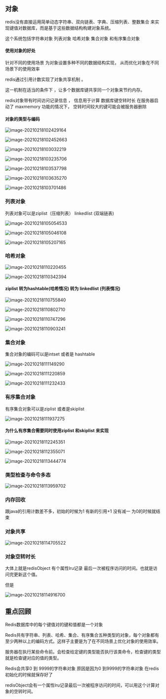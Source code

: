 ## 对象

redis没有直接运用简单动态字符串、双向链表、字典、压缩列表、整数集合  来实现键值对数据库，而是基于这些数据结构构建对象系统。

这个系统包括字符串对象 列表对象 哈希对象 集合对象 和有序集合对象

#### 使用对象的好处

针对不同的使用场景  为对象设置多种不同的数据结构实现， 从而优化对象在不同场景下的使用效率

redis通过引用计数实现了对象共享机制 。

这一机制在适当的条件下 ，让多个数据库键共享同一个对象来节约内存。

redis对象带有时间访问记录信息 ， 信息用于计算 数据库键空转时长  在服务器启动了 maxmemory 功能的情况下， 空转时间较大的键可能会被服务器删除

#### 对象的类型与编码

![image-20210218102429164](assets/image-20210218102429164.png)



![image-20210218102452663](assets/image-20210218102452663.png)

![image-20210218103032219](assets/image-20210218103032219.png)

![image-20210218103235706](assets/image-20210218103235706.png)

![image-20210218103537798](assets/image-20210218103537798.png)

![image-20210218103635270](assets/image-20210218103635270.png)

![image-20210218103701486](assets/image-20210218103701486.png)

### 列表对象

列表对象可以是ziplist（压缩列表） linkedlist (双端链表)

![image-20210218105054533](assets/image-20210218105054533.png)

![image-20210218105046108](assets/image-20210218105046108.png)

![image-20210218105207165](assets/image-20210218105207165.png)

### 哈希对象



![image-20210218110220455](assets/image-20210218110220455.png)

![image-20210218110342394](assets/image-20210218110342394.png)

#### ziplist 转为hashtable(哈希情况) 转为 linkedlist (列表情况)

![image-20210218110755840](assets/image-20210218110755840.png)

![image-20210218110802710](assets/image-20210218110802710.png)

![image-20210218110747296](assets/image-20210218110747296.png)

![image-20210218110903241](assets/image-20210218110903241.png)

### 集合对象

集合对象的编码可以是intset 或者是 hashtable

![image-20210218111149290](assets/image-20210218111149290.png)

![image-20210218111220859](assets/image-20210218111220859.png)

![image-20210218111232433](assets/image-20210218111232433.png)

### 有序集合对象

有序集合对象可以是ziplist 或者是skiplist

![image-20210218111937275](assets/image-20210218111937275.png)

#### 为什么有序集合需要同时使用ziplist 和skiplist 来实现

![image-20210218112245351](assets/image-20210218112245351.png)

![image-20210218112355071](assets/image-20210218112355071.png)

![image-20210218113444774](assets/image-20210218113444774.png)

### 类型检查与命令多态

![image-20210218113959702](assets/image-20210218113959702.png)

###  内存回收

跟java的引用计数差不多，初始的时候为1 有新的引用+1  没有减一 为0的时候就结束

### 对象共享

![image-20210218114705522](assets/image-20210218114705522.png)

### 对象空转时长

大体上就是redisObject 有个属性lru记录 最后一次被程序访问的时间。也就是访问完更新这个值。

但是

![image-20210218114916700](assets/image-20210218114916700.png)

## 重点回顾

Redis数据库中的每个键值对的键和值都是一个对象

Redis共有字符串、列表、哈希、集合、有序集合五种类型的对象，每个对象都有至少两种以上的编码方式。这样子主要是为了在不同场景上优化对象的使用效率。

服务器在执行某些命令前。会检查给定键的类型能否执行该类命令，检查键的类型就是检查键对应的值的类型。

Redis会共享0 到 9999的字符串对象 原因是因为0 到9999的字符串对象 在redis初始化的时候就保存好了

redisObject会有一个属性lru记录最后一次被程序访问的时间，可以用这个计算对象的空转时间。